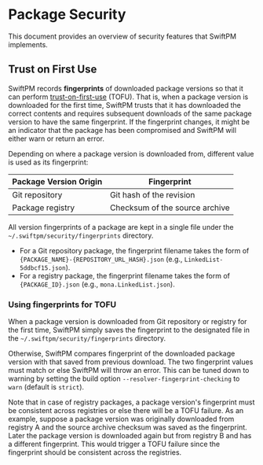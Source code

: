 # Package Security

This document provides an overview of security features that SwiftPM implements.

## Trust on First Use

SwiftPM records **fingerprints** of downloaded package versions so that
it can perform [trust-on-first-use](https://en.wikipedia.org/wiki/Trust_on_first_use)
(TOFU). That is, when a package version is downloaded for the first time,
SwiftPM trusts that it has downloaded the correct contents and requires
subsequent downloads of the same package version to have the same
fingerprint. If the fingerprint changes, it might be an indicator that the
package has been compromised and SwiftPM will either warn or return an error.

Depending on where a package version is downloaded from, different value is
used as its fingerprint:
                             
| Package Version Origin | Fingerprint                    |
| ---------------------- | ------------------------------ |
| Git repository         | Git hash of the revision       |
| Package registry       | Checksum of the source archive |

All version fingerprints of a package are kept in a single file
under the `~/.swiftpm/security/fingerprints` directory.
  - For a Git repository package, the fingerprint filename takes the form of `{PACKAGE_NAME}-{REPOSITORY_URL_HASH}.json` (e.g., `LinkedList-5ddbcf15.json`).
  - For a registry package, the fingerprint filename takes the form of `{PACKAGE_ID}.json` (e.g., `mona.LinkedList.json`).

### Using fingerprints for TOFU

When a package version is downloaded from Git repository or registry for
the first time, SwiftPM simply saves the fingerprint to the designated
file in the `~/.swiftpm/security/fingerprints` directory.
                                    
Otherwise, SwiftPM compares fingerprint of the downloaded package version
with that saved from previous download. The two fingerprint values must match or
else SwiftPM will throw an error. This can be tuned down to warning by setting
the build option `--resolver-fingerprint-checking` to `warn` (default is `strict`).

Note that in case of registry packages, a package version's fingerprint
must be consistent across registries or else there will be a TOFU failure.
As an example, suppose a package version was originally downloaded from
registry A and the source archive checksum was saved as the fingerprint. Later
the package version is downloaded again but from registry B and has a different
fingerprint. This would trigger a TOFU failure since the fingerprint should
be consistent across the registries.
